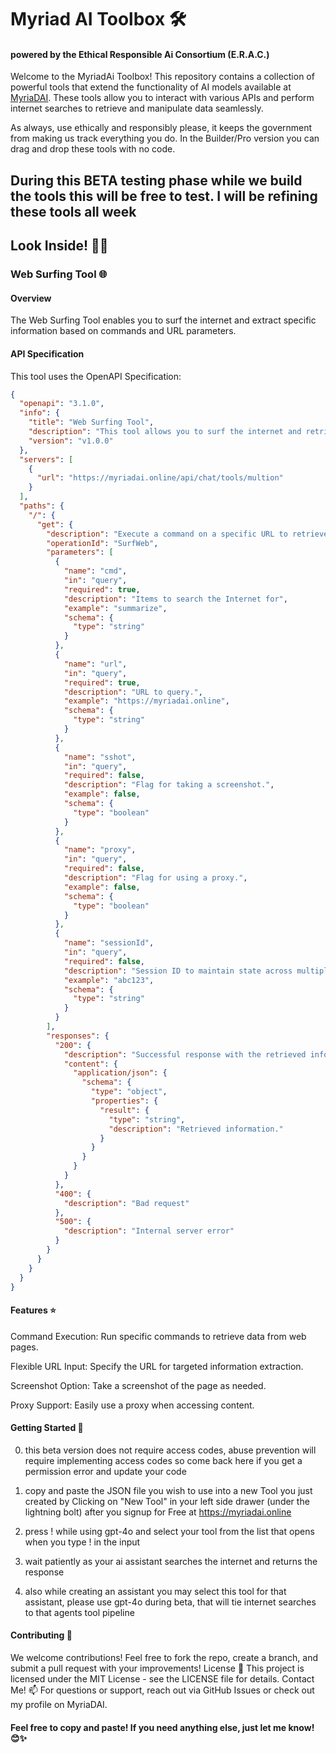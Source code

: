 # Myriad AI Toolbox 🛠️
#### powered by the Ethical Responsible Ai Consortium (E.R.A.C.) 

Welcome to the MyriadAi Toolbox! This repository contains a collection of powerful tools that extend the functionality of AI models available at [MyriaDAI](https://myriadai.online). These tools allow you to interact with various APIs and perform internet searches to retrieve and manipulate data seamlessly. 

As always, use ethically and responsibly please, it keeps the government from making us track everything you do.  In the Builder/Pro version you can drag and drop these tools with no code. 

## During this BETA testing phase while we build the tools this will be free to test.  I will be refining these tools all week

## Look Inside! 🕵️‍♀️

### Web Surfing Tool 🌐

#### Overview
The Web Surfing Tool enables you to surf the internet and extract specific information based on commands and URL parameters.

#### API Specification
This tool uses the OpenAPI Specification:

```json
{
  "openapi": "3.1.0",
  "info": {
    "title": "Web Surfing Tool",
    "description": "This tool allows you to surf the internet and retrieve data based on a specific command and URL.",
    "version": "v1.0.0"
  },
  "servers": [
    {
      "url": "https://myriadai.online/api/chat/tools/multion"
    }
  ],
  "paths": {
    "/": {
      "get": {
        "description": "Execute a command on a specific URL to retrieve information",
        "operationId": "SurfWeb",
        "parameters": [
          {
            "name": "cmd",
            "in": "query",
            "required": true,
            "description": "Items to search the Internet for",
            "example": "summarize",
            "schema": {
              "type": "string"
            }
          },
          {
            "name": "url",
            "in": "query",
            "required": true,
            "description": "URL to query.",
            "example": "https://myriadai.online",
            "schema": {
              "type": "string"
            }
          },
          {
            "name": "sshot",
            "in": "query",
            "required": false,
            "description": "Flag for taking a screenshot.",
            "example": false,
            "schema": {
              "type": "boolean"
            }
          },
          {
            "name": "proxy",
            "in": "query",
            "required": false,
            "description": "Flag for using a proxy.",
            "example": false,
            "schema": {
              "type": "boolean"
            }
          },
          {
            "name": "sessionId",
            "in": "query",
            "required": false,
            "description": "Session ID to maintain state across multiple requests.",
            "example": "abc123",
            "schema": {
              "type": "string"
            }
          }
        ],
        "responses": {
          "200": {
            "description": "Successful response with the retrieved information",
            "content": {
              "application/json": {
                "schema": {
                  "type": "object",
                  "properties": {
                    "result": {
                      "type": "string",
                      "description": "Retrieved information."
                    }
                  }
                }
              }
            }
          },
          "400": {
            "description": "Bad request"
          },
          "500": {
            "description": "Internal server error"
          }
        }
      }
    }
  }
}
```
#### Features ⭐
Command Execution: Run specific commands to retrieve data from web pages.

Flexible URL Input: Specify the URL for targeted information extraction.

Screenshot Option: Take a screenshot of the page as needed.

Proxy Support: Easily use a proxy when accessing content.


#### Getting Started 🚀

0. this beta version does not require access codes, abuse prevention will require implementing access codes so come back here if you get a permission error and update your code


1. copy and paste the JSON file you wish to use into a new Tool you just created by Clicking on "New Tool" in your left side drawer (under the lightning bolt) after you signup for Free at https://myriadai.online
3. press ! while using gpt-4o and select your tool from the list that opens when you type ! in the input
4. wait patiently as your ai assistant searches the internet and returns the response


5. also while creating an assistant you may select this tool for that assistant, please use gpt-4o during beta, that will tie internet searches to that agents tool pipeline


#### Contributing 🤝
We welcome contributions! Feel free to fork the repo, create a branch, and submit a pull request with your improvements!
License 📝
This project is licensed under the MIT License - see the LICENSE file for details.
Contact Me! 📫
For questions or support, reach out via GitHub Issues or check out my profile on MyriaDAI.



#### Feel free to copy and paste! If you need anything else, just let me know! 😊✨
